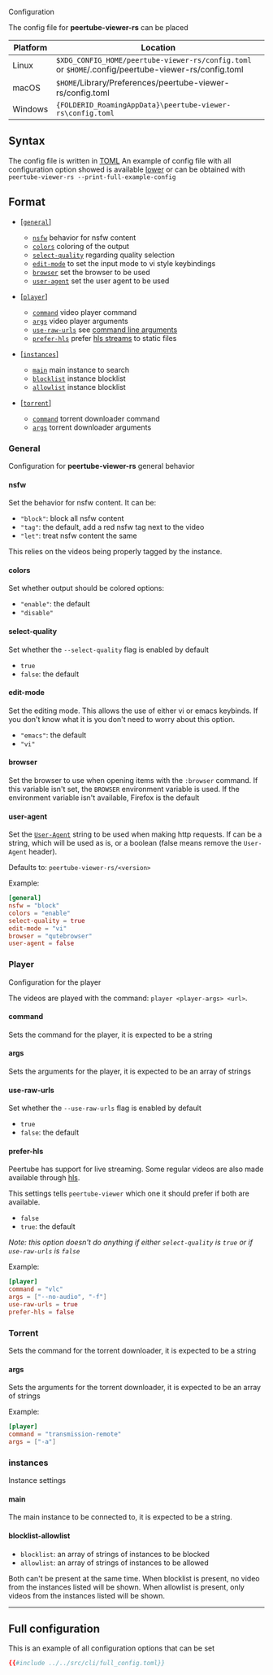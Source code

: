 Configuration


The config file for **peertube-viewer-rs** can be placed

| Platform | Location                                                                                            |
| -------  | -------------------------------------                                                               |
| Linux    | `$XDG_CONFIG_HOME/peertube-viewer-rs/config.toml` or `$HOME`/.config/peertube-viewer-rs/config.toml |
| macOS    | `$HOME`/Library/Preferences/peertube-viewer-rs/config.toml                                          |
| Windows  | `{FOLDERID_RoamingAppData}\peertube-viewer-rs\config.toml`                                          |

Syntax
------

The config file is written in [TOML](https://github.com/toml-lang/toml)
An example of config file with all configuration option showed is available [lower](#full-configuration) or can be obtained with `peertube-viewer-rs --print-full-example-config`

Format
------

- [[`general`]](#general)
    - [`nsfw`](#nsfw) behavior for nsfw content
    - [`colors`](#colors) coloring of the output
    - [`select-quality`](#select-quality) regarding quality selection
    - [`edit-mode`](#edit-mode) to set the input mode to vi style keybindings
    - [`browser`](#browser) set the browser to be used
    - [`user-agent`](#user-agent) set the user agent to be used

- [[`player`]](#player)
    - [`command`](#command) video player command
    - [`args`](#args) video player arguments
    - [`use-raw-urls`](#use-raw-urls) see [command line arguments](cli/args.md)
    - [`prefer-hls`](#prefer-hls) prefer [hls streams](https://en.wikipedia.org/wiki/HTTP_Live_Streaming) to static files

- [[`instances`]](#instances)
    - [`main`](#main) main instance to search
    - [`blocklist`](#blocklist-allowlist) instance blocklist
    - [`allowlist`](#blocklist-allowlist) instance blocklist

- [[`torrent`]](#torrent)
    - [`command`](#command) torrent downloader command
    - [`args`](#args) torrent downloader arguments


### General
Configuration for **peertube-viewer-rs** general behavior

#### nsfw
Set the behavior for nsfw content. It can be:

- `"block"`: block all nsfw content
- `"tag"`: the default, add a red nsfw tag next to the video
- `"let"`: treat nsfw content the same

This relies on the videos being properly tagged by the instance.


#### colors
Set whether output should be colored options:

- `"enable"`: the default
- `"disable"`



#### select-quality
Set whether the `--select-quality` flag is enabled by default

- `true`
- `false`: the default

#### edit-mode
Set the editing mode.
This allows the use of either vi or emacs keybinds. If you don't know what it is you don't need to worry about this option.

- `"emacs"`: the default
- `"vi"`

#### browser
Set the browser to use when opening items with the `:browser` command.
If this variable isn't set, the `BROWSER` environment variable is used.
If the environment variable isn't available, Firefox is the default

#### user-agent
Set the [`User-Agent`](https://en.wikipedia.org/wiki/User_agent) string to be used when making http requests.
If can be a string, which will be used as is, or a boolean (false means remove the `User-Agent` header).

Defaults to: `peertube-viewer-rs/<version>`


Example:
```toml
[general]
nsfw = "block"
colors = "enable"
select-quality = true
edit-mode = "vi"
browser = "qutebrowser"
user-agent = false
```
### Player
Configuration for the player

The videos are played with the command: `player <player-args> <url>`.

#### command
Sets the command for the player, it is expected to be a string
#### args
Sets the arguments for the player, it is expected to be an array of strings
#### use-raw-urls
Set whether the `--use-raw-urls` flag is enabled by default

- `true`
- `false`: the default

#### prefer-hls
Peertube has support for live streaming. Some regular videos are also made available through [hls](https://en.wikipedia.org/wiki/HTTP_Live_Streaming).

This settings tells `peertube-viewer` which one it should prefer if both are available.

- `false`
- `true`: the default

*Note: this option doesn't do anything if either `select-quality` is `true` or if `use-raw-urls` is `false`*

Example:
```toml
[player]
command = "vlc"
args = ["--no-audio", "-f"]
use-raw-urls = true
prefer-hls = false
```

### Torrent
Sets the command for the torrent downloader, it is expected to be a string
#### args
Sets the arguments for the torrent downloader, it is expected to be an array of strings

Example:
```toml
[player]
command = "transmission-remote"
args = ["-a"]
```

### instances

Instance settings

#### main
The main instance to be connected to, it is expected to be a string.

#### blocklist-allowlist

- `blocklist`: an array of strings of instances to be blocked
- `allowlist`: an array of strings of instances to be allowed

Both can't be present at the same time.
When blocklist is present, no video from the instances listed will be shown.
When allowlist is present, only videos from the instances listed will be shown.

---

Full configuration
-------------------

This is an example of all configuration options that can be set

``` TOML
{{#include ../../src/cli/full_config.toml}}
```

